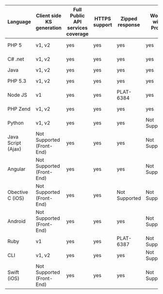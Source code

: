 | Language           | Client side KS generation | Full Public API services coverage | HTTPS support | Zipped response | Works with Proxy | Support for Serve Actions | Works with Request Configuration Objects  | Supports Multi-request | Support Response Profiles | Support set to null | Single Client Instance |Thread Safe    |
|--------------------|---------------------------|-----------------------------------|---------------|-----------------|------------------|---------------------------|-------------------------------------------|------------------------|---------------------------|---------------------|------------------------|---------------|
| PHP 5              | v1, v2                    | yes                               | yes           | yes             | yes              | yes                       | yes                                       | yes                    | yes                       | yes                 | Not Supported          | Not Supported |
| C# .net            | v1, v2                    | yes                               | yes           | yes             | yes              | Not Supported             | yes                                       | yes                    | yes                       | Not Supported       | yes                    | yes           |
| Java               | v1, v2                    | yes                               | yes           | yes             | yes             | yes                       | yes                                       | yes                    | yes                       | yes                 | yes                    | yes           |
| PHP 5.3            | v1, v2                    | yes                               | yes           | yes             | yes              | yes                       | yes                                       | yes                    | yes                       | yes                 | Not Supported          | Not Supported |
| Node JS            | v1                        | yes                               | yes           | PLAT-6384       | yes             | yes                       | yes                                       | yes                    | yes                       | Not Supported       | yes                    | yes           |
| PHP Zend           | v1, v2                    | yes                               | yes           | yes             | yes              | yes                       | yes                                       | yes                    | yes                       | yes                 | Not Supported          | Not Supported |
| Python             | v1, v2                    | yes                               | yes           | yes             | Not Supported    | yes                       | yes                                       | yes                    | yes                       | yes                 | Not Supported          | Not Supported |
| Java Script (Ajax) | Not Supported (Front-End) | yes                               | yes           | yes             | Not Supported    | PLAT-6389                 | yes                                       | yes                    | yes                       | Not Supported       | yes                    | yes           |
| Angular            | Not Supported (Front-End) | yes                               | yes           | yes             | Not Supported    | PLAT-6389                 | yes                                       | yes                    | PLAT-6535                 | Not Supported       | Not Supported          | Not Supported |
| Obective C (iOS)   | Not Supported (Front-End) | yes                               | yes           | Not Supported   | Not Supported    | Not Supported             | Not Supported                             | yes                    | Not Supported             | Not Supported       | Not Supported          | Not Supported |
| Android            | Not Supported (Front-End) | yes                               | yes           | yes             | Not Supported    | yes                       | yes                                       | yes                    | yes                       | Not Supported       | yes                    | yes           |
| Ruby               | v1                        | yes                               | yes           | PLAT-6387       | Not Supported    | yes                       | yes                                       | yes                    | yes                       | yes                 | Not Supported          | Not Supported |
| CLI                | v1, v2                    | yes                               | yes           | yes             | Not Supported    | yes                       | yes                                       | Not Supported          | yes                       | Not Supported       | Not Supported          | Not Supported |
| Swift (iOS)        | Not Supported (Front-End) | yes                               | yes           | yes             | Not Supported    | Not Supported             | yes                                       | yes                    | yes                       | Not Supported       | yes                    | yes           |

